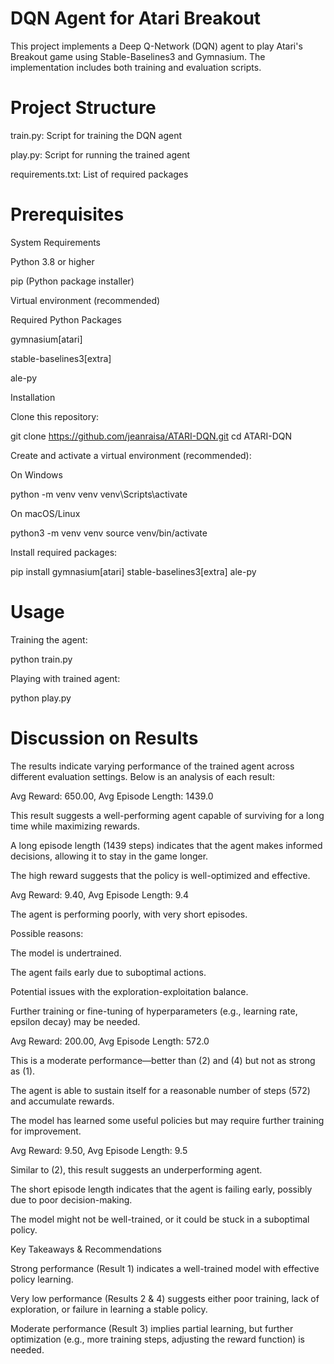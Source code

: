 # DQN Agent for Atari Breakout

This project implements a Deep Q-Network (DQN) agent to play Atari's Breakout game using Stable-Baselines3 and Gymnasium. The implementation includes both training and evaluation scripts.

# Project Structure

train.py: Script for training the DQN agent

play.py: Script for running the trained agent

requirements.txt: List of required packages

# Prerequisites

System Requirements

Python 3.8 or higher

pip (Python package installer)

Virtual environment (recommended)

Required Python Packages

gymnasium[atari]

stable-baselines3[extra]

ale-py

Installation

Clone this repository:

git clone https://github.com/jeanraisa/ATARI-DQN.git
cd ATARI-DQN

Create and activate a virtual environment (recommended):

On Windows

python -m venv venv
venv\Scripts\activate

On macOS/Linux

python3 -m venv venv
source venv/bin/activate

Install required packages:

pip install gymnasium[atari] stable-baselines3[extra] ale-py

# Usage

Training the agent:

python train.py

Playing with trained agent:

python play.py



# Discussion on Results

The results indicate varying performance of the trained agent across different evaluation settings. Below is an analysis of each result:

Avg Reward: 650.00, Avg Episode Length: 1439.0

This result suggests a well-performing agent capable of surviving for a long time while maximizing rewards.

A long episode length (1439 steps) indicates that the agent makes informed decisions, allowing it to stay in the game longer.

The high reward suggests that the policy is well-optimized and effective.

Avg Reward: 9.40, Avg Episode Length: 9.4

The agent is performing poorly, with very short episodes.

Possible reasons:

The model is undertrained.

The agent fails early due to suboptimal actions.

Potential issues with the exploration-exploitation balance.

Further training or fine-tuning of hyperparameters (e.g., learning rate, epsilon decay) may be needed.

Avg Reward: 200.00, Avg Episode Length: 572.0

This is a moderate performance—better than (2) and (4) but not as strong as (1).

The agent is able to sustain itself for a reasonable number of steps (572) and accumulate rewards.

The model has learned some useful policies but may require further training for improvement.

Avg Reward: 9.50, Avg Episode Length: 9.5

Similar to (2), this result suggests an underperforming agent.

The short episode length indicates that the agent is failing early, possibly due to poor decision-making.

The model might not be well-trained, or it could be stuck in a suboptimal policy.

Key Takeaways & Recommendations

Strong performance (Result 1) indicates a well-trained model with effective policy learning.

Very low performance (Results 2 & 4) suggests either poor training, lack of exploration, or failure in learning a stable policy.

Moderate performance (Result 3) implies partial learning, but further optimization (e.g., more training steps, adjusting the reward function) is needed.
